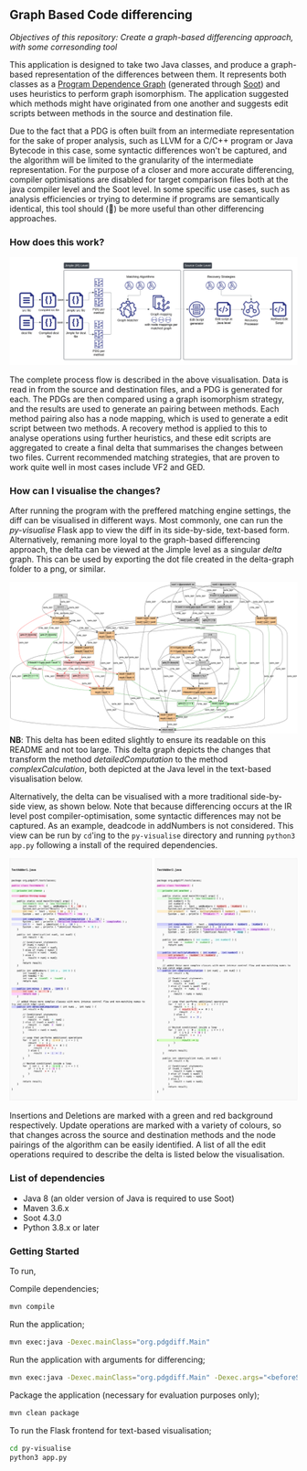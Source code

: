 ## Graph Based Code differencing

_Objectives of this repository: Create a graph-based differencing approach, with some corresonding tool_

This application is designed to take two Java classes, and produce a graph-based representation of the differences between them. 
It represents both classes as a [Program Dependence Graph](https://dl.acm.org/doi/10.1145/24039.24041) (generated through [Soot](https://github.com/soot-oss/soot)) and uses heuristics to perform graph isomorphism.
The application suggested which methods might have originated from one another and suggests edit scripts between methods in the source and destination file. 

Due to the fact that a PDG is often built from an intermediate representation for the sake of proper analysis, such as LLVM for a C/C++ program or Java Bytecode in this case, some syntactic differences won't be captured, and the algorithm will be limited to the granularity of the intermediate representation. For the purpose of a closer and more accurate
differencing, compiler optimisations are disabled for target comparison files both at the java compiler level and the Soot level. 
In some specific use cases, such as analysis efficiencies or trying to determine if programs are semantically identical, this tool should (🤞) be more useful than other differencing approaches.


### How does this work?

![Overview](images/overview.png)

The complete process flow is described in the above visualisation. Data is read in from the source and destination files, and a PDG is generated for each. The PDGs are then compared using a graph isomorphism strategy, and the results are used to generate an pairing between methods. Each method pairing also has a node mapping, which is used to generate a edit script between two methods. A recovery method is applied to this to analyse operations using further heuristics, and these edit scripts are aggregated to create a final delta that summarises the changes between two files. 
Current recommended matching strategies, that are proven to work quite well in most cases include VF2 and GED.

### How can I visualise the changes?

After running the program with the preffered matching engine settings, the diff can be visualised in different ways. Most commonly, 
one can run the _py-visualise_ Flask app to view the diff in its side-by-side, text-based form. Alternatively, remaning more loyal to the graph-based differencing approach, the delta can be viewed at the Jimple level as a singular _delta_
graph. This can be used by exporting the dot file created in the delta-graph folder to a png, or similar.

![Delta](images/refactoredgraph.png)
**NB**: This delta has been edited slightly to ensure its readable on this README and not too large. This delta graph depicts the changes that transform the method _detailedComputation_ to the method _complexCalculation_, both depicted at the Java level in the text-based visualisation below.

Alternatively, the delta can be visualised with a more traditional side-by-side view, as shown below. Note that because differencing occurs at the IR level post compiler-optimisation, some syntactic differences may not be captured. As an example, deadcode in addNumbers is not considered. This view can be run by `cd`'ing to the `py-visualise` directory and running `python3 app.py` following a install of the required dependencies.

![Side-by-side](images/text-based.jpg)

Insertions and Deletions are marked with a green and red background respectively. Update operations are marked with a variety of colours, so that changes across the source and destination methods and the node pairings of the algorithm can be easily identified. A list of all the edit operations required to describe the delta is listed below the visualisation.

### List of dependencies
 - Java 8 (an older version of Java is required to use Soot)
 - Maven 3.6.x
 - Soot 4.3.0
 - Python 3.8.x or later

### Getting Started
To run,

Compile dependencies;
```bash
mvn compile
```

Run the application;
```bash
mvn exec:java -Dexec.mainClass="org.pdgdiff.Main"
```

Run the application with arguments for differencing;
```bash
mvn exec:java -Dexec.mainClass="org.pdgdiff.Main" -Dexec.args="<beforeSourcePath> <afterSourcePath> <beforeCompiledDir> <afterCompiledDir> <beforeClassName> <afterClassName>"
```

Package the application (necessary for evaluation purposes only);
```bash
mvn clean package
```

To run the Flask frontend for text-based visualisation;
```bash
cd py-visualise
python3 app.py
```